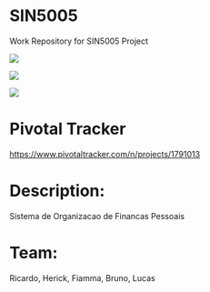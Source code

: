 # SIN5005
Work Repository for SIN5005 Project

<a href="https://codeclimate.com/github/SIN5005/projeto-agil"><img src="https://codeclimate.com/github/SIN5005/projeto-agil/badges/gpa.svg" /></a>

<a href="https://travis-ci.org/SIN5005/projeto-agil"><img src="https://travis-ci.org/SIN5005/projeto-agil.svg?branch=master" /></a>

<a href="https://sin5005.herokuapp.com"><img src="https://heroku-badge.herokuapp.com/?app=projeto-agil" /></a>

# Pivotal Tracker
https://www.pivotaltracker.com/n/projects/1791013

# Description: 
Sistema de Organizacao de Financas Pessoais

# Team: 
Ricardo, Herick, Fiamma, Bruno, Lucas
